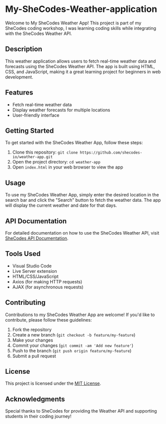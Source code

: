 # My-SheCodes-Weather-application

Welcome to My SheCodes Weather App! This project is part of my SheCodes coding workshop, I was learning coding skills while integrating with the SheCodes Weather API.

## Description

This weather application allows users to fetch real-time weather data and forecasts using the SheCodes Weather API. The app is built using HTML, CSS, and JavaScript, making it a great learning project for beginners in web development.

## Features

- Fetch real-time weather data
- Display weather forecasts for multiple locations
- User-friendly interface

## Getting Started

To get started with the SheCodes Weather App, follow these steps:

1. Clone this repository: `git clone https://github.com/shecodes-io/weather-app.git`
2. Open the project directory: `cd weather-app`
3. Open `index.html` in your web browser to view the app

## Usage

To use my SheCodes Weather App, simply enter the desired location in the search bar and click the "Search" button to fetch the weather data. The app will display the current weather and date for that days.

## API Documentation

For detailed documentation on how to use the SheCodes Weather API, visit [SheCodes API Documentation](https://shecodes.io/docs/weather-api).

## Tools Used

- Visual Studio Code
- Live Server extension
- HTML/CSS/JavaScript
- Axios (for making HTTP requests)
- AJAX (for asynchronous requests)

## Contributing

Contributions to my SheCodes Weather App are welcome! If you'd like to contribute, please follow these guidelines:

1. Fork the repository
2. Create a new branch (`git checkout -b feature/my-feature`)
3. Make your changes
4. Commit your changes (`git commit -am 'Add new feature'`)
5. Push to the branch (`git push origin feature/my-feature`)
6. Submit a pull request

## License

This project is licensed under the [MIT License](LICENSE).

## Acknowledgments

Special thanks to SheCodes for providing the Weather API and supporting students in their coding journey!
